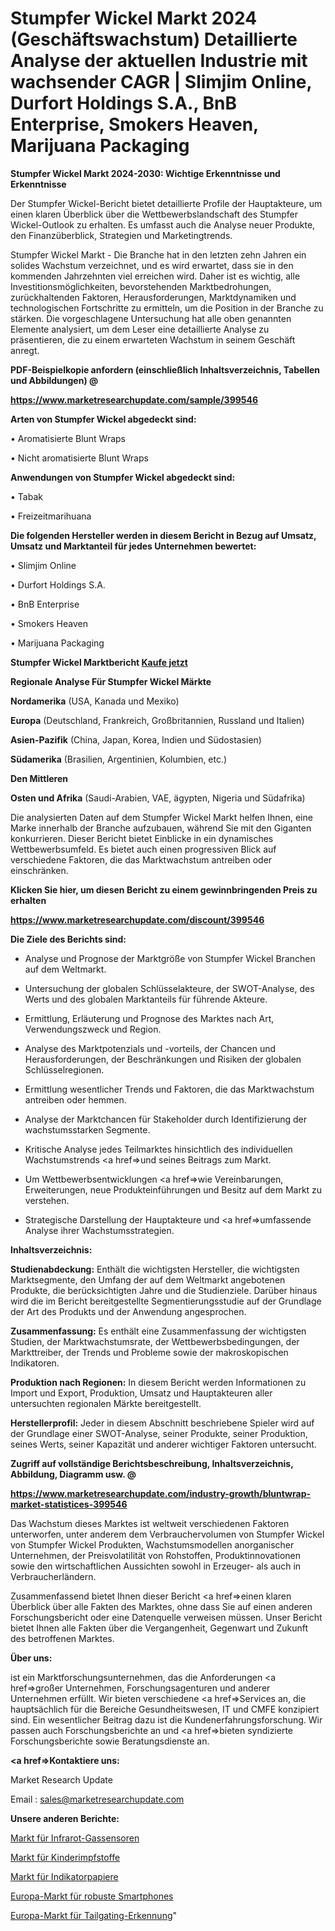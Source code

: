 # Stumpfer Wickel Markt 2024 (Geschäftswachstum) Detaillierte Analyse der aktuellen Industrie mit wachsender CAGR | Slimjim Online, Durfort Holdings S.A., BnB Enterprise, Smokers Heaven, Marijuana Packaging

<strong>Stumpfer Wickel Markt 2024-2030: Wichtige Erkenntnisse und Erkenntnisse</strong>

Der Stumpfer Wickel-Bericht bietet detaillierte Profile der Hauptakteure, um einen klaren Überblick über die Wettbewerbslandschaft des Stumpfer Wickel-Outlook zu erhalten. Es umfasst auch die Analyse neuer Produkte, den Finanzüberblick, Strategien und Marketingtrends.

Stumpfer Wickel Markt - Die Branche hat in den letzten zehn Jahren ein solides Wachstum verzeichnet, und es wird erwartet, dass sie in den kommenden Jahrzehnten viel erreichen wird. Daher ist es wichtig, alle Investitionsmöglichkeiten, bevorstehenden Marktbedrohungen, zurückhaltenden Faktoren, Herausforderungen, Marktdynamiken und technologischen Fortschritte zu ermitteln, um die Position in der Branche zu stärken. Die vorgeschlagene Untersuchung hat alle oben genannten Elemente analysiert, um dem Leser eine detaillierte Analyse zu präsentieren, die zu einem erwarteten Wachstum in seinem Geschäft anregt.



<strong><b>PDF-Beispielkopie anfordern (einschließlich Inhaltsverzeichnis, Tabellen und Abbildungen) @ </b></strong>

<strong><a href=https://www.marketresearchupdate.com/sample/399546>

<strong>https://www.marketresearchupdate.com/sample/399546</u></a></strong></strong>



<strong>Arten von Stumpfer Wickel abgedeckt sind:</strong>

• Aromatisierte Blunt Wraps

• Nicht aromatisierte Blunt Wraps



<strong>Anwendungen von Stumpfer Wickel abgedeckt sind:</strong>

• Tabak

• Freizeitmarihuana



<strong>Die folgenden Hersteller werden in diesem Bericht in Bezug auf Umsatz, Umsatz und Marktanteil für jedes Unternehmen bewertet:</strong>

• Slimjim Online

• Durfort Holdings S.A.

• BnB Enterprise

• Smokers Heaven

• Marijuana Packaging



<strong>Stumpfer Wickel Marktbericht <a href=https://www.marketresearchupdate.com/buynow/399546>Kaufe jetzt</a></strong>



<strong>Regionale Analyse Für Stumpfer Wickel Märkte</strong>



<strong>Nordamerika</strong> (USA, Kanada und Mexiko)



<strong>Europa</strong> (Deutschland, Frankreich, Großbritannien, Russland und Italien)



<strong>Asien-Pazifik</strong> (China, Japan, Korea, Indien und Südostasien)



<strong>Südamerika</strong> (Brasilien, Argentinien, Kolumbien, etc.)



<strong>Den Mittleren</strong> 

<strong>Osten und Afrika</strong> (Saudi-Arabien, VAE, ägypten, Nigeria und Südafrika)

Die analysierten Daten auf dem Stumpfer Wickel Markt helfen Ihnen, eine Marke innerhalb der Branche aufzubauen, während Sie mit den Giganten konkurrieren. Dieser Bericht bietet Einblicke in ein dynamisches Wettbewerbsumfeld. Es bietet auch einen progressiven Blick auf verschiedene Faktoren, die das Marktwachstum antreiben oder einschränken.



<strong>Klicken Sie hier, um diesen Bericht zu einem gewinnbringenden Preis zu erhalten
</strong>

<strong><a href=https://www.marketresearchupdate.com/discount/399546>https://www.marketresearchupdate.com/discount/399546</b></u></strong></a>



<strong>Die Ziele des Berichts sind:</strong>

- Analyse und Prognose der Marktgröße von Stumpfer Wickel Branchen auf dem Weltmarkt.

- Untersuchung der globalen Schlüsselakteure, der SWOT-Analyse, des Werts und des globalen Marktanteils für führende Akteure.

- Ermittlung, Erläuterung und Prognose des Marktes nach Art, Verwendungszweck und Region.

- Analyse des Marktpotenzials und -vorteils, der Chancen und Herausforderungen, der Beschränkungen und Risiken der globalen Schlüsselregionen.

- Ermittlung wesentlicher Trends und Faktoren, die das Marktwachstum antreiben oder hemmen.

- Analyse der Marktchancen für Stakeholder durch Identifizierung der wachstumsstarken Segmente.

- Kritische Analyse jedes Teilmarktes hinsichtlich des individuellen Wachstumstrends <a href=>und</a> seines Beitrags zum Markt.

- Um Wettbewerbsentwicklungen <a href=>wie</a> Vereinbarungen, Erweiterungen, neue Produkteinführungen und Besitz auf dem Markt zu verstehen.

- Strategische Darstellung der Hauptakteure und <a href=>umfas</a>sende Analyse ihrer Wachstumsstrategien.



<strong>Inhaltsverzeichnis:</strong>



<strong>Studienabdeckung:</strong> Enthält die wichtigsten Hersteller, die wichtigsten Marktsegmente, den Umfang der auf dem Weltmarkt angebotenen Produkte, die berücksichtigten Jahre und die Studienziele. Darüber hinaus wird die im Bericht bereitgestellte Segmentierungsstudie auf der Grundlage der Art des Produkts und der Anwendung angesprochen.



<strong>Zusammenfassung:</strong> Es enthält eine Zusammenfassung der wichtigsten Studien, der Marktwachstumsrate, der Wettbewerbsbedingungen, der Markttreiber, der Trends und Probleme sowie der makroskopischen Indikatoren.



<strong>Produktion nach Regionen:</strong> In diesem Bericht werden Informationen zu Import und Export, Produktion, Umsatz und Hauptakteuren aller untersuchten regionalen Märkte bereitgestellt.



<strong>Herstellerprofil:</strong> Jeder in diesem Abschnitt beschriebene Spieler wird auf der Grundlage einer SWOT-Analyse, seiner Produkte, seiner Produktion, seines Werts, seiner Kapazität und anderer wichtiger Faktoren untersucht.



<strong><b>Zugriff auf vollständige Berichtsbeschreibung, Inhaltsverzeichnis, Abbildung, Diagramm usw. @ </b></strong>

<strong><a href=https://www.marketresearchupdate.com/industry-growth/bluntwrap-market-statistices-399546>https://www.marketresearchupdate.com/industry-growth/bluntwrap-market-statistices-399546</a></strong>

Das Wachstum dieses Marktes ist weltweit verschiedenen Faktoren unterworfen, unter anderem dem Verbrauchervolumen von Stumpfer Wickel von Stumpfer Wickel Produkten, Wachstumsmodellen anorganischer Unternehmen, der Preisvolatilität von Rohstoffen, Produktinnovationen sowie den wirtschaftlichen Aussichten sowohl in Erzeuger- als auch in Verbraucherländern.

Zusammenfassend bietet Ihnen dieser Bericht <a href=>einen</a> klaren Überblick über alle Fakten des Marktes, ohne dass Sie auf einen anderen Forschungsbericht oder eine Datenquelle verweisen müssen. Unser Bericht bietet Ihnen alle Fakten über die Vergangenheit, Gegenwart und Zukunft des betroffenen Marktes.



<strong>Über uns:</strong>

 ist ein Marktforschungsunternehmen, das die Anforderungen <a href=>großer</a> Unternehmen, Forschungsagenturen und anderer Unternehmen erfüllt. Wir bieten verschiedene <a href=>Services</a> an, die hauptsächlich für die Bereiche Gesundheitswesen, IT und CMFE konzipiert sind. Ein wesentlicher Beitrag dazu ist die Kundenerfahrungsforschung. Wir passen auch Forschungsberichte an und <a href=>bieten</a> syndizierte Forschungsberichte sowie Beratungsdienste an.



<strong><a href=>Kontaktiere uns:</a></strong>

Market Research Update

Email : sales@marketresearchupdate.com



<strong>Unsere anderen Berichte:</strong>

<a href=https://www.linkedin.com/pulse/infrared-gas-sensor-market-202-what-factors-drive-upcoming>Markt für Infrarot-Gassensoren</a>

<a href=https://www.linkedin.com/pulse/paediatric-vaccine-market-size-analysis>Markt für Kinderimpfstoffe</a>

<a href=https://www.linkedin.com/pulse/indicator-papers-market-outlooks-2023-size>Markt für Indikatorpapiere</a>

<a href=https://www.linkedin.com/pulse/europe-rugged-smartphone-market-trends-2023-updated-business>Europa-Markt für robuste Smartphones</a>

<a href=https://www.linkedin.com/pulse/europe-tailgating-detection-market-expecting>Europa-Markt für Tailgating-Erkennung</a>"
